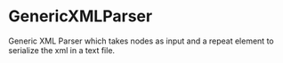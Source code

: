# GenericXMLParser
Generic XML Parser which takes nodes as input and a repeat element to serialize the xml in a text file.
